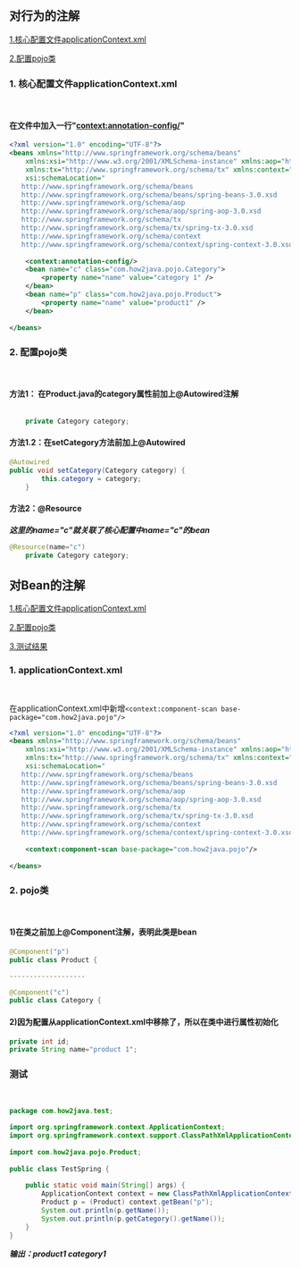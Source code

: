 
对行为的注解
---
[1.核心配置文件applicationContext.xml](#1)<br>

[2.配置pojo类](#2)<br>


<h3 id="1">1. 核心配置文件applicationContext.xml</h3><br>

#### 在文件中加入一行"<context:annotation-config/>"

```xml
<?xml version="1.0" encoding="UTF-8"?>
<beans xmlns="http://www.springframework.org/schema/beans"
    xmlns:xsi="http://www.w3.org/2001/XMLSchema-instance" xmlns:aop="http://www.springframework.org/schema/aop"
    xmlns:tx="http://www.springframework.org/schema/tx" xmlns:context="http://www.springframework.org/schema/context"
    xsi:schemaLocation="
   http://www.springframework.org/schema/beans
   http://www.springframework.org/schema/beans/spring-beans-3.0.xsd
   http://www.springframework.org/schema/aop
   http://www.springframework.org/schema/aop/spring-aop-3.0.xsd
   http://www.springframework.org/schema/tx
   http://www.springframework.org/schema/tx/spring-tx-3.0.xsd
   http://www.springframework.org/schema/context     
   http://www.springframework.org/schema/context/spring-context-3.0.xsd">
  
    <context:annotation-config/>
    <bean name="c" class="com.how2java.pojo.Category">
        <property name="name" value="category 1" />
    </bean>
    <bean name="p" class="com.how2java.pojo.Product">
        <property name="name" value="product1" />
    </bean>
  
</beans>
```

<h3 id="2">2. 配置pojo类</h3><br>

#### 方法1： 在Product.java的category属性前加上@Autowired注解

```java

    private Category category;
```

#### 方法1.2：在setCategory方法前加上@Autowired

```java
@Autowired
public void setCategory(Category category) {
        this.category = category;
    }
```

#### 方法2：@Resource

***这里的name="c"就关联了核心配置中name="c"的bean***
```java
@Resource(name="c")
    private Category category;
```


对Bean的注解
---
[1.核心配置文件applicationContext.xml](#3)<br>

[2.配置pojo类](#4)<br>

[3.测试结果](#5)<br>

<h3 id="3">1. applicationContext.xml</h3><br>

在applicationContext.xml中新增`<context:component-scan base-package="com.how2java.pojo"/>`

```xml
<?xml version="1.0" encoding="UTF-8"?>
<beans xmlns="http://www.springframework.org/schema/beans"
    xmlns:xsi="http://www.w3.org/2001/XMLSchema-instance" xmlns:aop="http://www.springframework.org/schema/aop"
    xmlns:tx="http://www.springframework.org/schema/tx" xmlns:context="http://www.springframework.org/schema/context"
    xsi:schemaLocation="
   http://www.springframework.org/schema/beans
   http://www.springframework.org/schema/beans/spring-beans-3.0.xsd
   http://www.springframework.org/schema/aop
   http://www.springframework.org/schema/aop/spring-aop-3.0.xsd
   http://www.springframework.org/schema/tx
   http://www.springframework.org/schema/tx/spring-tx-3.0.xsd
   http://www.springframework.org/schema/context     
   http://www.springframework.org/schema/context/spring-context-3.0.xsd">
  
    <context:component-scan base-package="com.how2java.pojo"/>
     
</beans>
```


<h3 id="4">2. pojo类</h3><br>

#### 1)在类之前加上@Component注解，表明此类是bean
```java
@Component("p")
public class Product {

-------------------

@Component("c")
public class Category {
```

#### 2)因为配置从applicationContext.xml中移除了，所以在类中进行属性初始化
```java
private int id;
private String name="product 1";
```

<h3 id="5">测试</h3><br>

```java
package com.how2java.test;
 
import org.springframework.context.ApplicationContext;
import org.springframework.context.support.ClassPathXmlApplicationContext;
 
import com.how2java.pojo.Product;
 
public class TestSpring {
 
    public static void main(String[] args) {
        ApplicationContext context = new ClassPathXmlApplicationContext(new String[] { "applicationContext.xml" });
        Product p = (Product) context.getBean("p");
        System.out.println(p.getName());
        System.out.println(p.getCategory().getName());
    }
}
```

***输出：product1
		category1***
